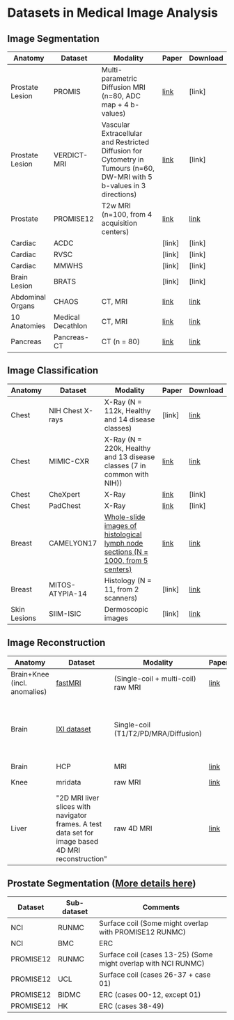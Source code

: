# Datasets in Medical Image Analysis

## Image Segmentation
| Anatomy | Dataset | Modality  | Paper | Download |
| --------| --------|-----------| ----- | ---------|
| Prostate Lesion | PROMIS | Multi-parametric Diffusion MRI (n=80, ADC map + 4 b-values) | [link](https://ieeexplore.ieee.org/stamp/stamp.jsp?arnumber=6729091) | [link] |
| Prostate Lesion | VERDICT-MRI | Vascular Extracellular and Restricted Diffusion for Cytometry in Tumours (n=60, DW-MRI with 5 b-values in 3 directions) | [link](https://archive.ismrm.org/2015/2872.html) | [link] |
| Prostate | PROMISE12 | T2w MRI (n=100, from 4 acquisition centers) | [link](https://www.sciencedirect.com/science/article/pii/S1361841513001734) | [link](https://promise12.grand-challenge.org/) |
| Cardiac | ACDC |  | [link] | [link] |
| Cardiac | RVSC |  | [link] | [link] |
| Cardiac | MMWHS |  | [link] | [link] |
| Brain Lesion | BRATS |  | [link] | [link] |
| Abdominal Organs | CHAOS | CT, MRI | [link](https://www.sciencedirect.com/science/article/pii/S1361841520303145?via%3Dihub) | [link](https://chaos.grand-challenge.org/Download/) |
| 10 Anatomies | Medical Decathlon | CT, MRI | [link](https://arxiv.org/abs/1902.09063) | [link](http://medicaldecathlon.com/) |
| Pancreas | Pancreas-CT | CT (n = 80) | [link](https://arxiv.org/pdf/1506.06448.pdf) | [link](https://wiki.cancerimagingarchive.net/display/public/Pancreas-CT) |


## Image Classification
| Anatomy | Dataset | Modality  | Paper | Download |
| --------| --------|-----------| ----- | ---------|
| Chest | NIH Chest X-rays | X-Ray (N = 112k, Healthy and 14 disease classes) | [link] | [link](https://www.kaggle.com/nih-chest-xrays/data) |
| Chest | MIMIC-CXR | X-Ray (N = 220k, Healthy and 13 disease classes (7 in common with NIH)) | [link](https://www.nature.com/articles/s41597-019-0322-0) | [link](https://github.com/MIT-LCP/mimic-cxr) |
| Chest |  CheXpert | X-Ray | [link](https://jhu.pure.elsevier.com/en/publications/chexpert-a-large-chest-radiograph-dataset-with-uncertainty-labels) | [link] |
| Chest |  PadChest | X-Ray | [link](https://www.sciencedirect.com/science/article/pii/S1361841520301614?casa_token=zQxq9FUW650AAAAA:Vfu88v_bHHrt5VLcQsuGFVQMvMbcKAvHkwQRAILnyOx9hK5t3g4u-qTbNbhMC837ku28UsI9nFD3) | [link] |
| Breast | CAMELYON17 | [Whole-slide images of histological lymph node sections (N = 1000, from 5 centers)](https://grand-challenge-public.s3.amazonaws.com/f/challenge/80/127ab0bb-f909-48aa-a965-6385bc25ed68/camelyon17_readme.md) | [link](https://ieeexplore.ieee.org/document/8447230) | [link](https://camelyon17.grand-challenge.org/) |
| Breast | MITOS-ATYPIA-14 | Histology (N = 11, from 2 scanners) | [link] | [link](https://mitos-atypia-14.grand-challenge.org/) |
| Skin Lesions | SIIM-ISIC | Dermoscopic images | [link] | [link](https://www.kaggle.com/c/siim-isic-melanoma-classification/overview) |





## Image Reconstruction
| Anatomy | Dataset | Modality  | Paper | Download | Comments |
| --------| --------|-----------| ----- | ---------| ---------|
| Brain+Knee (incl. anomalies) | [fastMRI](https://fastmri.org/) | (Single-coil + multi-coil) raw MRI  | [link](https://arxiv.org/abs/1811.08839) | [link](https://fastmri.med.nyu.edu/) | Reconstruction challenge dataset |
| Brain | [IXI dataset](https://brain-development.org/ixi-dataset/) | Single-coil (T1/T2/PD/MRA/Diffusion)  |  | [link](https://brain-development.org/ixi-dataset/) | 600 MR images from normal, healthy subjects. From 3 different hospitals. |
| Brain | HCP | MRI | [link](https://www.humanconnectome.org/storage/app/media/documentation/s500/hcps500meg2releasereferencemanual.pdf) | [link](https://www.humanconnectome.org/study/hcp-young-adult/document/500-subjects-data-release) | |
| Knee | mridata | raw MRI | [link](http://mridata.org/) || Collection of datasets |
| Liver | "2D MRI liver slices with navigator frames. A test data set for image based 4D MRI reconstruction" | raw 4D MRI | [link](https://arxiv.org/abs/1910.01902) | [link PART 1](http://open-science.ub.ovgu.de/xmlui/handle/684882692/50) [link PART 2](http://open-science.ub.ovgu.de/xmlui/handle/684882692/88)| Released in two parts |

## Prostate Segmentation ([More details here](https://liuquande.github.io/SAML/))
| Dataset | Sub-dataset  | Comments |
| --------| -------------|----------|
| NCI | RUNMC | Surface coil (Some might overlap with PROMISE12 RUNMC) |
| NCI | BMC | ERC |
| PROMISE12 | RUNMC | Surface coil (cases 13-25) (Some might overlap with NCI RUNMC) |
| PROMISE12 | UCL | Surface coil (cases 26-37 + case 01) |
| PROMISE12 | BIDMC | ERC  (cases 00-12, except 01) |
| PROMISE12 | HK | ERC  (cases 38-49) |
